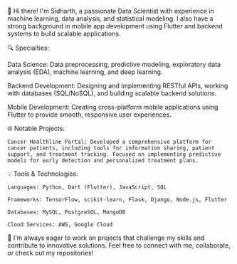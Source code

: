 👋 Hi there! I'm Sidharth, a passionate Data Scientist with experience in machine learning, data analysis, and statistical modeling. I also have a strong background in mobile app development using Flutter and backend systems to build scalable applications.

🔍 Specialties:

 Data Science: Data preprocessing, predictive modeling, exploratory data analysis (EDA), machine learning, and deep learning.

 Backend Development: Designing and implementing RESTful APIs, working with databases (SQL/NoSQL), and building scalable backend solutions.

 Mobile Development: Creating cross-platform mobile applications using Flutter to provide smooth, responsive user experiences.

🌐 Notable Projects:

    Cancer Healthline Portal: Developed a comprehensive platform for cancer patients, including tools for information sharing, patient support, and treatment tracking. Focused on implementing predictive models for early detection and personalized treatment plans.

💡 Tools & Technologies:

    Languages: Python, Dart (Flutter), JavaScript, SQL

    Frameworks: TensorFlow, scikit-learn, Flask, Django, Node.js, Flutter

    Databases: MySQL, PostgreSQL, MongoDB

    Cloud Services: AWS, Google Cloud

🚀 I'm always eager to work on projects that challenge my skills and contribute to innovative solutions. Feel free to connect with me, collaborate, or check out my repositories!
